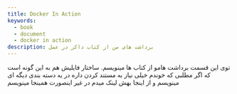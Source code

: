 ```yaml
---
title: Docker In Action
keywords:
  - book
  - document
  - docker in action
description: برداشت های من از کتاب داکر در عمل
---
```


توی این قسمت برداشت هامو از کتاب ها مینویسم. ساختار فایلیش هم به این گونه است که اگر مطلبی که خوندم خیلی نیاز به مستند کردن داره در یه دسته بندی دیگه ای مینویسم و از اینجا بهش لینک میدم در غیر اینصورت همینجا مینویسم
